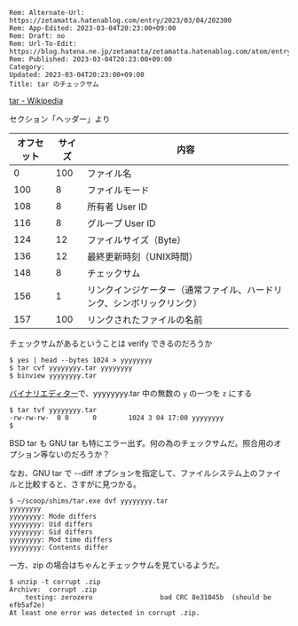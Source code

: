 ```header
Rem: Alternate-Url: https://zetamatta.hatenablog.com/entry/2023/03/04/202300
Rem: App-Edited: 2023-03-04T20:23:00+09:00
Rem: Draft: no
Rem: Url-To-Edit: https://blog.hatena.ne.jp/zetamatta/zetamatta.hatenablog.com/atom/entry/4207112889968508547
Rem: Published: 2023-03-04T20:23:00+09:00
Category:
Updated: 2023-03-04T20:23:00+09:00
Title: tar のチェックサム
```
[tar - Wikipedia](https://ja.wikipedia.org/wiki/Tar#%E3%83%98%E3%83%83%E3%83%80%E3%83%BC)

セクション「ヘッダー」より

| オフセット | サイズ | 内容
|--------------|---------|------
| 0                  | 100      | ファイル名
| 100	|8	| ファイルモード
| 108	|8	| 所有者 User ID
|116	|8	|グループ User ID
| 124	|12	|ファイルサイズ（Byte）
|136	|12	|最終更新時刻（UNIX時間）
|148	|8	|チェックサム
|156	|1	|リンクインジケーター（通常ファイル、ハードリンク、シンボリックリンク）
|157	| 100	|リンクされたファイルの名前

チェックサムがあるということは verify できるのだろうか

```
$ yes | head --bytes 1024 > yyyyyyyy
$ tar cvf yyyyyyyy.tar yyyyyyyy
$ binview yyyyyyyy.tar
```

[バイナリエディター](https://github.com/hymkor/binview)で、yyyyyyyy.tar 中の無数の `y` の一つを `z` にする

```
$ tar tvf yyyyyyyy.tar
-rw-rw-rw-  0 0      0        1024 3 04 17:00 yyyyyyyy
$
```

BSD tar も GNU tar も特にエラー出ず。何の為のチェックサムだ。照合用のオプション等ないのだろうか？

なお、GNU tar で --diff オプションを指定して、ファイルシステム上のファイルと比較すると、さすがに見つかる。

```
$ ~/scoop/shims/tar.exe dvf yyyyyyyy.tar
yyyyyyyy
yyyyyyyy: Mode differs
yyyyyyyy: Uid differs
yyyyyyyy: Gid differs
yyyyyyyy: Mod time differs
yyyyyyyy: Contents differ
```

一方、zip の場合はちゃんとチェックサムを見ているようだ。

```
$ unzip -t corrupt .zip
Archive:  corrupt .zip
    testing: zerozero                 bad CRC 8e31045b  (should be efb5af2e)
At least one error was detected in corrupt .zip.
```
